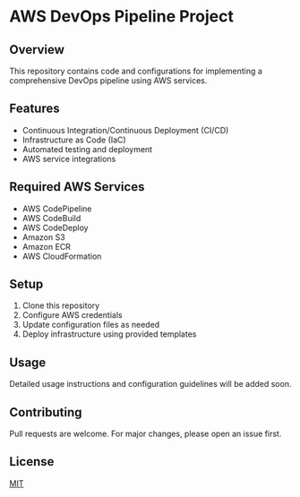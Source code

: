 # AWS DevOps Pipeline Project

## Overview
This repository contains code and configurations for implementing a comprehensive DevOps pipeline using AWS services.

## Features
- Continuous Integration/Continuous Deployment (CI/CD)
- Infrastructure as Code (IaC)
- Automated testing and deployment
- AWS service integrations

## Required AWS Services
- AWS CodePipeline
- AWS CodeBuild
- AWS CodeDeploy
- Amazon S3
- Amazon ECR
- AWS CloudFormation

## Setup
1. Clone this repository
2. Configure AWS credentials
3. Update configuration files as needed
4. Deploy infrastructure using provided templates

## Usage
Detailed usage instructions and configuration guidelines will be added soon.

## Contributing
Pull requests are welcome. For major changes, please open an issue first.

## License
[MIT](https://choosealicense.com/licenses/mit/)